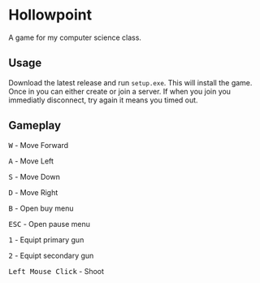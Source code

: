 # Hollowpoint

A game for my computer science class.

## Usage

Download the latest release and run `setup.exe`. This will install the game. Once in you can either create or join a server. If when you join you immediatly disconnect, try again it means you timed out.

## Gameplay

<kbd>W</kbd> - Move Forward


<kbd>A</kbd> - Move Left


<kbd>S</kbd> - Move Down


<kbd>D</kbd> - Move Right



<kbd>B</kbd> - Open buy menu

<kbd>ESC</kbd> - Open pause menu



<kbd>1</kbd> - Equipt primary gun

<kbd>2</kbd> - Equipt secondary gun


<kbd>Left Mouse Click</kbd> - Shoot
